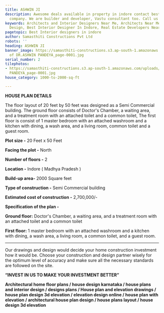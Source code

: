 ```yaml
---
title: ASHWIN JI
description: Awesome deals available in property in indore contact best real estate
  company. We are builder and developer, Vastu consultant too. Call us on 9111088801
keywords: Architects and Interior Designers Near Me, Architects Near Me, Bedroom Interior
  Design, Best Interior Designer In Indore, Real Estate Developers Near Me
pagetopic: Best Interior designers in indore
author: Samasthiti Constructions Pvt Ltd
robots: ''
heading: ASHWIN JI
banner_image: https://samasthiti-constructions.s3.ap-south-1.amazonaws.com/uploads/Copy
  of DR.ASHWIN PANDEYA_page-0001.jpg
serial_number: 2
tilephotos:
- https://samasthiti-constructions.s3.ap-south-1.amazonaws.com/uploads/Copy of DR.ASHWIN
  PANDEYA_page-0001.jpg
house_category: 1000-to-2000-sq-ft

---
```

**HOUSE PLAN DETAILS**

The floor layout of 20 feet by 50 feet was designed as a Semi Commercial building. The ground floor consists of Doctor's Chamber, a waiting area, and a treatment room with an attached toilet and a common toilet, The first floor is consist of 1 master bedroom with an attached washroom and a kitchen with dining, a wash area, and a living room, common toilet and a guest room.

**Plot size -** 20 Feet x 50 Feet

**Facing the plot -** North

**Number of floors -** 2

**Location -** Indore ( Madhya Pradesh )

**Build-up area-** 2000 Square feet

**Type of construction -** Semi Commercial building

**Estimated cost of construction -** 2,700,000/-

**Specification of the plan -**

**Ground floor:** Doctor's Chamber, a waiting area, and a treatment room with an attached toilet and a common toilet

**First floor:** 1 master bedroom with an attached washroom and a kitchen with dining, a wash area, a living room, a common toilet, and a guest room.

***

Our drawings and design would decide your home construction investment how it would be. Choose your construction and design partner wisely for the optimum level of accuracy and make sure all the necessary standards are followed on the site.

**“INVEST IN US TO MAKE YOUR INVESTMENT BETTER”**

**Architectural home floor plans / house design karnataka / house plans and interior design / designs plans / House plan and elevation drawings / house plan design 3d elevation / elevation design online / house plan with elevation / architectural house plan design / house plans layout / house design 3d elevation**